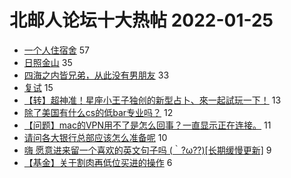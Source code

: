 # 北邮人论坛十大热帖 2022-01-25

- [一个人住宿舍](https://bbs.byr.cn/article/Talking/6326592) 57
- [日照金山](https://bbs.byr.cn/article/Photo/271862) 35
- [四海之内皆兄弟，从此没有男朋友](https://bbs.byr.cn/article/Feeling/3183695) 33
- [复试](https://bbs.byr.cn/article/AimGraduate/1213430) 15
- [【转】超神准！星座小王子独创的新型占卜、來一起試玩一下！](https://bbs.byr.cn/article/Constellations/326533) 13
- [除了美国有什么cs的低bar专业吗？](https://bbs.byr.cn/article/GoAbroad/382455) 12
- [【问题】mac的VPN用不了是怎么回事？一直显示正在连接。](https://bbs.byr.cn/article/BUPTNet/107017) 11
- [请问各大银行总部应该怎么准备呢](https://bbs.byr.cn/article/Job/2156314) 10
- [嗨 愿意进来留一个喜欢的英文句子吗 (｀?ω??)[长期缓慢更新]](https://bbs.byr.cn/article/Picture/3311594) 9
- [【基金】关于割肉再低位买进的操作](https://bbs.byr.cn/article/Financial/81687) 6


